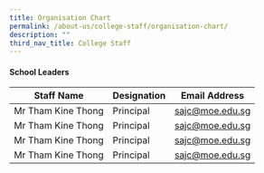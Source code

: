 ```yaml
---
title: Organisation Chart
permalink: /about-us/college-staff/organisation-chart/
description: ""
third_nav_title: College Staff
---
```


#### School Leaders

| Staff Name| Designation| Email Address|
| -------- | -------- | -------- |
| Mr Tham Kine Thong    | Principal   | <a href="sajc@moe.edu.sg">sajc@moe.edu.sg</a>    |
| Mr Tham Kine Thong    | Principal   | <a href="sajc@moe.edu.sg">sajc@moe.edu.sg</a>    |
| Mr Tham Kine Thong    | Principal   | <a href="sajc@moe.edu.sg">sajc@moe.edu.sg</a>    |
| Mr Tham Kine Thong    | Principal   | <a href="sajc@moe.edu.sg">sajc@moe.edu.sg</a>    |

 
 
 

